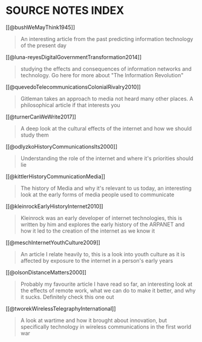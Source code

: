 # SOURCE NOTES INDEX

[[@bushWeMayThink1945]]
>An interesting article from the past predicting information technology of the present day

[[@luna-reyesDigitalGovernmentTransformation2014]]
> studying the effects and consequences of information networks and technology. Go here for more about "The Information Revolution"

[[@quevedoTelecommunicationsColonialRivalry2010]]
> Gitleman takes an approach to media not heard many other places. A philosophical article if that interests you

[[@turnerCanWeWrite2017]]
> A deep look at the cultural effects of the internet and how we should study them

[[@odlyzkoHistoryCommunicationsIts2000]]
> Understanding the role of the internet and where it's priorities should lie

[[@kittlerHistoryCommunicationMedia]]
>The history of Media and why it's relevant to us today, an interesting look at the early forms of media people used to communicate

[[@kleinrockEarlyHistoryInternet2010]]
> Kleinrock was an early developer of internet technologies, this is written by him and explores the early history of the ARPANET and how it led to the creation of the internet as we know it

[[@meschInternetYouthCulture2009]]
> An article I relate heavily to, this is a look into youth culture as it is affected by exposure to the internet in a person's early years

[[@olsonDistanceMatters2000]]
> Probably my favourite article I have read so far, an interesting look at the effects of remote work, what we can do to make it better, and why it sucks. Definitely check this one out

[[@tworekWirelessTelegraphyInternational]]
> A look at wartime and how it brought about innovation, but specifically technology in wireless communications in the first world war